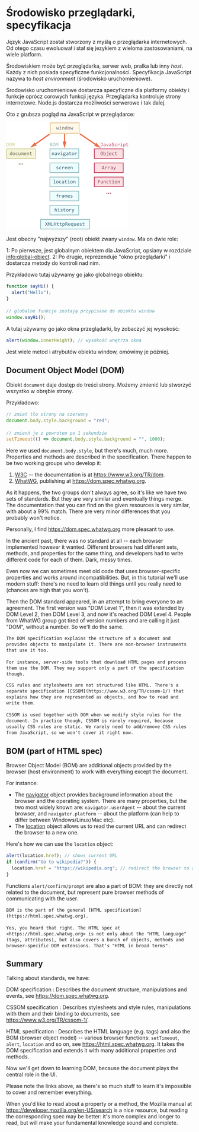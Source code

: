 # Środowisko przeglądarki, specyfikacja

Język JavaScript został stworzony z myślą o przeglądarka internetowych. Od otego czasu ewoluował i stał się jezykiem z wieloma zastosowaniami, na wiele platform.

Środowiskiem może być przeglądarka, serwer web, pralka lub inny *host*. Każdy z nich posiada specyficzne funkcjonalności. Specyfikacja JavaScript nazywa to *host environment* (środowisko uruchomieniowe).

Środowisko uruchomieniowe dostarcza specyficzne dla platformy obiekty i funkcje oprócz corowych funkcji języka. Przeglądarka kontroluje strony internetowe. Node.js dostarcza możliwości serwerowe i tak dalej.

Oto z grubsza pogląd na JavaScript w przeglądarce:

![](windowObjects.png)

Jest obecny "najwyższy" (root) obiekt zwany `window`. Ma on dwie role:

1: Po pierwsze, jest globalnym obiektem dla JavaScript, opsiany w rozdziale <info:global-object>.
2: Po drugie, reprezenduje "okno przeglądarki" i dostarcza metody do kontroli nad nim.

Przykładowo tutaj używamy go jako globalnego obiektu:

```js run
function sayHi() {
  alert("Hello");
}

// globalne funkcje zostają przypisane do obiektu window
window.sayHi();
```

A tutaj używamy go jako okna przeglądarki, by zobaczyć jej wysokość:

```js run
alert(window.innerHeight); // wysokość wnętrza okna
```

Jest wiele metod i atrybutów obiektu window, omówimy je później.

## Document Object Model (DOM)

Obiekt `document` daje dostęp do treści strony. Możemy zmienić lub stworzyć wszystko w obrębie strony.

Przykładowo:
```js run
// zmień tło strony na czerwony
document.body.style.background = "red";

// zmienń je z powrotem po 1 sekundzie
setTimeout(() => document.body.style.background = "", 1000);
```

Here we used `document.body.style`, but there's much, much more. Properties and methods are described in the specification. There happen to be two working groups who develop it:

1. [W3C](https://en.wikipedia.org/wiki/World_Wide_Web_Consortium) -- the documentation is at <https://www.w3.org/TR/dom>.
2. [WhatWG](https://en.wikipedia.org/wiki/WHATWG), publishing at <https://dom.spec.whatwg.org>.

As it happens, the two groups don't always agree, so it's like we have two sets of standards. But they are very similar and eventually things merge. The documentation that you can find on the given resources is very similar, with about a 99% match. There are very minor differences that you probably won't notice.

Personally, I find <https://dom.spec.whatwg.org> more pleasant to use.

In the ancient past, there was no standard at all -- each browser implemented however it wanted. Different browsers had different sets, methods, and properties for the same thing, and developers had to write different code for each of them. Dark, messy times.

Even now we can sometimes meet old code that uses browser-specific properties and works around incompatibilities. But, in this tutorial we'll use modern stuff: there's no need to learn old things until you really need to (chances are high that you won't).

Then the DOM standard appeared, in an attempt to bring everyone to an agreement. The first version was "DOM Level 1", then it was extended by DOM Level 2, then DOM Level 3, and now it's reached DOM Level 4. People from WhatWG group got tired of version numbers and are calling it just "DOM", without a number. So we'll do the same.

```smart header="DOM is not only for browsers"
The DOM specification explains the structure of a document and provides objects to manipulate it. There are non-browser instruments that use it too.

For instance, server-side tools that download HTML pages and process them use the DOM. They may support only a part of the specification though.
```

```smart header="CSSOM for styling"
CSS rules and stylesheets are not structured like HTML. There's a separate specification [CSSOM](https://www.w3.org/TR/cssom-1/) that explains how they are represented as objects, and how to read and write them.

CSSOM is used together with DOM when we modify style rules for the document. In practice though, CSSOM is rarely required, because usually CSS rules are static. We rarely need to add/remove CSS rules from JavaScript, so we won't cover it right now.
```

## BOM (part of HTML spec)

Browser Object Model (BOM) are additional objects provided by the browser (host environment) to work with everything except the document.

For instance:

- The [navigator](mdn:api/Window/navigator) object provides background information about the browser and the operating system. There are many properties, but the two most widely known are: `navigator.userAgent` -- about the current browser, and `navigator.platform` -- about the platform (can help to differ between Windows/Linux/Mac etc).
- The [location](mdn:api/Window/location) object allows us to read the current URL and can redirect the browser to a new one.

Here's how we can use the `location` object:

```js run
alert(location.href); // shows current URL
if (confirm("Go to wikipedia?")) {
  location.href = "https://wikipedia.org"; // redirect the browser to another URL
}
```

Functions `alert/confirm/prompt` are also a part of BOM: they are directly not related to the document, but represent pure browser methods of communicating with the user.


```smart header="HTML specification"
BOM is the part of the general [HTML specification](https://html.spec.whatwg.org).

Yes, you heard that right. The HTML spec at <https://html.spec.whatwg.org> is not only about the "HTML language" (tags, attributes), but also covers a bunch of objects, methods and browser-specific DOM extensions. That's "HTML in broad terms".
```

## Summary

Talking about standards, we have:

DOM specification
: Describes the document structure, manipulations and events, see <https://dom.spec.whatwg.org>.

CSSOM specification
: Describes stylesheets and style rules, manipulations with them and their binding to documents, see <https://www.w3.org/TR/cssom-1/>.

HTML specification
: Describes the HTML language (e.g. tags) and also the BOM (browser object model) -- various browser functions: `setTimeout`, `alert`, `location` and so on, see <https://html.spec.whatwg.org>. It takes the DOM specification and extends it with many additional properties and methods.

Now we'll get down to learning DOM, because the document plays the central role in the UI.

Please note the links above, as there's so much stuff to learn it's impossible to cover and remember everything.

When you'd like to read about a property or a method, the Mozilla manual at <https://developer.mozilla.org/en-US/search> is a nice resource, but reading the corresponding spec may be better: it's more complex and longer to read, but will make your fundamental knowledge sound and complete.
